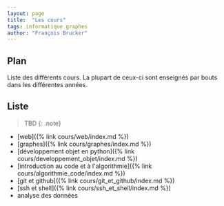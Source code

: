 ```yaml
---
layout: page
title:  "Les cours"
tags: informatique graphes
author: "François Brucker"
---
```


## Plan

Liste des différents cours. La plupart de ceux-ci sont enseignés par bouts dans les différentes années.


## Liste

> TBD
{: .note}

* [web]({% link cours/web/index.md %})
* [graphes]({% link cours/graphes/index.md %})
* [développement objet en python]({% link cours/developpement_objet/index.md %})
* [introduction au code et à l'algorithmie]({% link cours/algorithmie_code/index.md %})
* [git et github]({% link cours/git_et_github/index.md %})
* [ssh et shell]({% link cours/ssh_et_shell/index.md %})
* analyse des données

